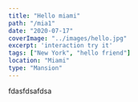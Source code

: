 ```yaml
---
title: "Hello miami"
path: "/mia1"
date: "2020-07-17"
coverImage: "../images/hello.jpg"
excerpt: 'interaction try it'
tags: ["New York", "hello friend"]
location: "Miami"
type: "Mansion"
---
```


fdasfdsafdsa
